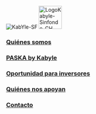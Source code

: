 ![KabYle-SF](https://user-images.githubusercontent.com/111294790/187100080-4c42042f-2cd8-4828-818d-72ccb54cb1c3.png) 
<img width="63" alt="LogoKabyle-Sinfondo-CH" src="https://user-images.githubusercontent.com/111294790/187101526-67508c06-e863-4c44-9145-73a68ef8b3f9.png">



### [Quiénes somos](./QuienesSomos.md)

 
 
### [PASKA by Kabyle](./Paska.md)



 
 
### [Oportunidad para inversores](./Oportunidad.md)
 



### [Quiénes nos apoyan](./NosApoyan.md)
 



### [Contacto](./Contacto.md)
 




